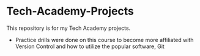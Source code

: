 # Tech-Academy-Projects
This repository is for my Tech Academy projects.

- Practice drills were done on this course to become more affiliated with Version Control and how to utilize the popular software, Git
